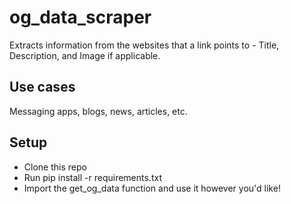 # og_data_scraper

Extracts information from the websites that a link points to - Title, Description, and Image if applicable.

## Use cases

Messaging apps, blogs, news, articles, etc.

## Setup

- Clone this repo
- Run pip install -r requirements.txt
- Import the get_og_data function and use it however you'd like!
